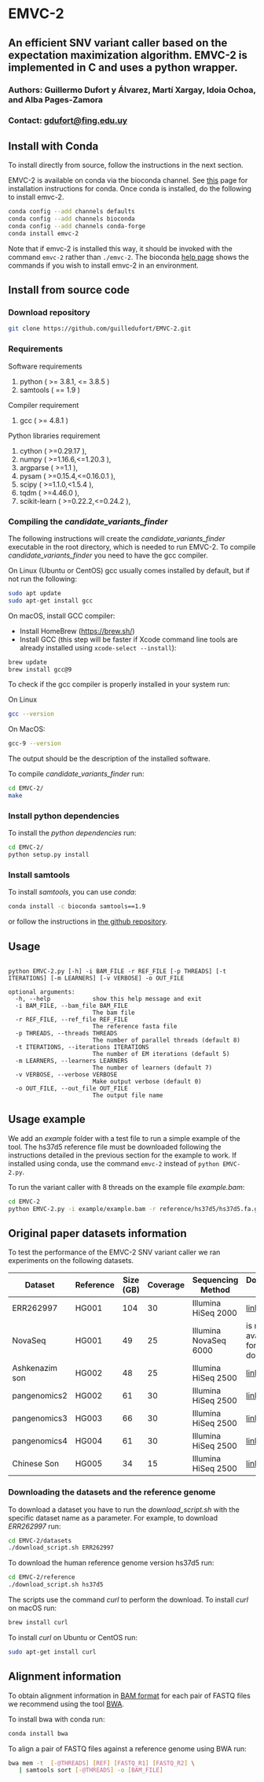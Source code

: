 # EMVC-2
## An efficient SNV variant caller based on the expectation maximization algorithm. EMVC-2 is implemented in C and uses a python wrapper.
### Authors: Guillermo Dufort y Álvarez, Martí Xargay, Idoia Ochoa, and Alba Pages-Zamora
### Contact: gdufort@fing.edu.uy

## Install with Conda
To install directly from source, follow the instructions in the next section.

EMVC-2 is available on conda via the bioconda channel. See [this](https://docs.conda.io/projects/conda/en/latest/user-guide/install/index.html) page for installation instructions for conda. Once conda is installed, do the following to install emvc-2.
```bash
conda config --add channels defaults
conda config --add channels bioconda
conda config --add channels conda-forge
conda install emvc-2
```
Note that if emvc-2 is installed this way, it should be invoked with the command `emvc-2` rather than `./emvc-2`. The bioconda [help page](https://bioconda.github.io/tutorials/gcb2020.html#conda-environments) shows the commands if you wish to install emvc-2 in an environment.

## Install from source code

### Download repository
```bash
git clone https://github.com/guilledufort/EMVC-2.git
```
### Requirements

Software requirements
1. python ( >= 3.8.1, <= 3.8.5 )
2. samtools ( == 1.9 )

Compiler requirement
1. gcc ( >= 4.8.1 )

Python libraries requirement
1. cython ( >=0.29.17 ),
2. numpy ( >=1.16.6,<=1.20.3 ),
3. argparse ( >=1.1 ),
4. pysam ( >=0.15.4,<=0.16.0.1 ),
5. scipy ( >=1.1.0,<1.5.4 ),
6. tqdm ( >=4.46.0 ),
7. scikit-learn ( >=0.22.2,<=0.24.2 ),

### Compiling the *candidate_variants_finder* 

The following instructions will create the *candidate_variants_finder* executable in the root directory, which is needed to run EMVC-2.
To compile *candidate_variants_finder* you need to have the gcc compiler. 

On Linux (Ubuntu or CentOS) gcc usually comes installed by default, but if not run the following:
```bash
sudo apt update
sudo apt-get install gcc
```

On macOS, install GCC compiler:
- Install HomeBrew (https://brew.sh/)
- Install GCC (this step will be faster if Xcode command line tools are already installed using ```xcode-select --install```):
```bash
brew update
brew install gcc@9
```

To check if the gcc compiler is properly installed in your system run:

On Linux
```bash
gcc --version
```
On MacOS:
```bash
gcc-9 --version
```
The output should be the description of the installed software.

To compile *candidate_variants_finder* run:
```bash
cd EMVC-2/
make
```
### Install python dependencies

To install the *python dependencies* run:
```bash
cd EMVC-2/
python setup.py install
```

### Install samtools

To install *samtools*, you can use *conda*:
```bash
conda install -c bioconda samtools==1.9
```
or follow the instructions in [the github repository](https://github.com/samtools/samtools).

## Usage

```console 

python EMVC-2.py [-h] -i BAM_FILE -r REF_FILE [-p THREADS] [-t ITERATIONS] [-m LEARNERS] [-v VERBOSE] -o OUT_FILE

optional arguments:
  -h, --help            show this help message and exit
  -i BAM_FILE, --bam_file BAM_FILE
                        The bam file
  -r REF_FILE, --ref_file REF_FILE
                        The reference fasta file
  -p THREADS, --threads THREADS
                        The number of parallel threads (default 8)
  -t ITERATIONS, --iterations ITERATIONS
                        The number of EM iterations (default 5)
  -m LEARNERS, --learners LEARNERS
                        The number of learners (default 7)
  -v VERBOSE, --verbose VERBOSE
                        Make output verbose (default 0)
  -o OUT_FILE, --out_file OUT_FILE
                        The output file name

```


## Usage example
We add an *example* folder with a test file to run a simple example of the tool. The hs37d5 reference file must be downloaded following the instructions detailed in the previous section for the example to work.
If installed using conda, use the command `emvc-2` instead of `python EMVC-2.py`.

To run the variant caller with 8 threads on the example file *example.bam*:
```bash
cd EMVC-2
python EMVC-2.py -i example/example.bam -r reference/hs37d5/hs37d5.fa.gz -p 8 -o example/example.vcf
```

## Original paper datasets information

To test the performance of the EMVC-2 SNV variant caller we ran experiments on the following datasets.

| Dataset        | Reference | Size (GB) | Coverage | Sequencing Method     | Download link                                                                                                                                                       |
|----------------|-----------|-----------|----------|-----------------------|---------------------------------------------------------------------------------------------------------------------------------------------------------------------|
| ERR262997      | HG001     | 104       | 30       | Illumina HiSeq 2000   | [link](https://www.ebi.ac.uk/ena/browser/view/ERA207860?show=reads)                                                                                            |
| NovaSeq        | HG001     | 49        | 25       | Illumina NovaSeq 6000 | is not available for download                                                                                                                                                                   |
| Ashkenazim son | HG002     | 48        | 25       | Illumina HiSeq 2500   | [link](https://ftp-trace.ncbi.nlm.nih.gov/giab/ftp/data/AshkenazimTrio/HG002_NA24385_son/10XGenomics)                                                          |
| pangenomics2   | HG002     | 61        | 30       | Illumina HiSeq 2500   | [link](https://s3-us-west-2.amazonaws.com/human-pangenomics/index.html?prefix=NHGRI_UCSC_panel/HG002/hpp_HG002_NA24385_son_v1/ILMN/downsampled/)               |
| pangenomics3   | HG003     | 66        | 30       | Illumina HiSeq 2500   | [link](https://s3-us-west-2.amazonaws.com/human-pangenomics/index.html?prefix=NHGRI_UCSC_panel/HG002/hpp_HG002_NA24385_son_v1/parents/ILMN/downsampled/HG003/) |
| pangenomics4   | HG004     | 61        | 30       | Illumina HiSeq 2500   | [link](https://s3-us-west-2.amazonaws.com/human-pangenomics/index.html?prefix=NHGRI_UCSC_panel/HG002/hpp_HG002_NA24385_son_v1/parents/ILMN/downsampled/HG004/) |
| Chinese Son    | HG005     | 34        | 15       | Illumina HiSeq 2500   | [link](https://ftp-trace.ncbi.nlm.nih.gov/giab/ftp/data/ChineseTrio/HG005_NA24631_son/NIST_Stanford_Illumina_6kb_matepair/fastqs/)         


### Downloading the datasets and the reference genome

To download a dataset you have to run the *download_script.sh* with the specific dataset name as a parameter.
For example, to download *ERR262997* run:
```bash
cd EMVC-2/datasets
./download_script.sh ERR262997
```

To download the human reference genome version hs37d5 run:
```bash
cd EMVC-2/reference
./download_script.sh hs37d5
```

The scripts use the command *curl* to perform the download. 
To install *curl* on macOS run:
 ```bash
brew install curl
```
To install *curl* on Ubuntu or CentOS run:
 ```bash
sudo apt-get install curl
```

## Alignment information

To obtain alignment information in [BAM format](https://samtools.github.io/hts-specs/SAMv1.pdf) for each pair of FASTQ files we recommend using the tool [BWA](https://github.com/lh3/bwa).

To install bwa with conda run:
 ```bash
conda install bwa
```

To align a pair of FASTQ files against a reference genome using BWA run:
 ```bash
bwa mem -t  [-@THREADS] [REF] [FASTQ_R1] [FASTQ_R2] \
    | samtools sort [-@THREADS] -o [BAM_FILE] 
```
